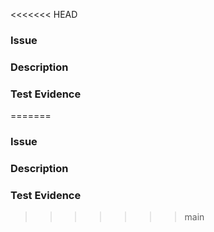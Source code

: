 <<<<<<< HEAD
### Issue
<!--- Insert a link to the associated github issue here. -->

### Description

<!-- Insert details about what the changes being proposed are. -->

### Test Evidence

=======
### Issue
<!--- Insert a link to the associated github issue here. -->

### Description

<!-- Insert details about what the changes being proposed are. -->

### Test Evidence

>>>>>>> main
<!-- Provide screenshot evidence and/or testing steps to validate the proposed changes. -->